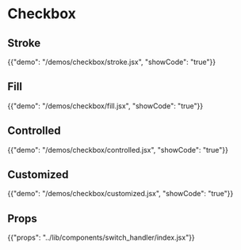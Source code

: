 # Checkbox

## Stroke

{{"demo": "/demos/checkbox/stroke.jsx", "showCode": "true"}}

## Fill

{{"demo": "/demos/checkbox/fill.jsx", "showCode": "true"}}

## Controlled

{{"demo": "/demos/checkbox/controlled.jsx", "showCode": "true"}}

## Customized

{{"demo": "/demos/checkbox/customized.jsx", "showCode": "true"}}

## Props

{{"props": "../lib/components/switch_handler/index.jsx"}}